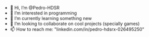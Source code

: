- 👋 Hi, I’m @Pedro-HDSR
- 👀 I’m interested in programming
- 🌱 I’m currently learning something new
- 💞️ I’m looking to collaborate on cool projects (specially games)
- 📫 How to reach me: "linkedin.com/in/pedro-hdsrx-026495250"
